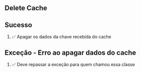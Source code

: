 ## Delete Cache

## Sucesso
1. ✅ Apagar os dados da chave recebida do cache

## Exceção - Erro ao apagar dados do cache
1. ✅ Deve repassar a exceção para quem chamou essa classe